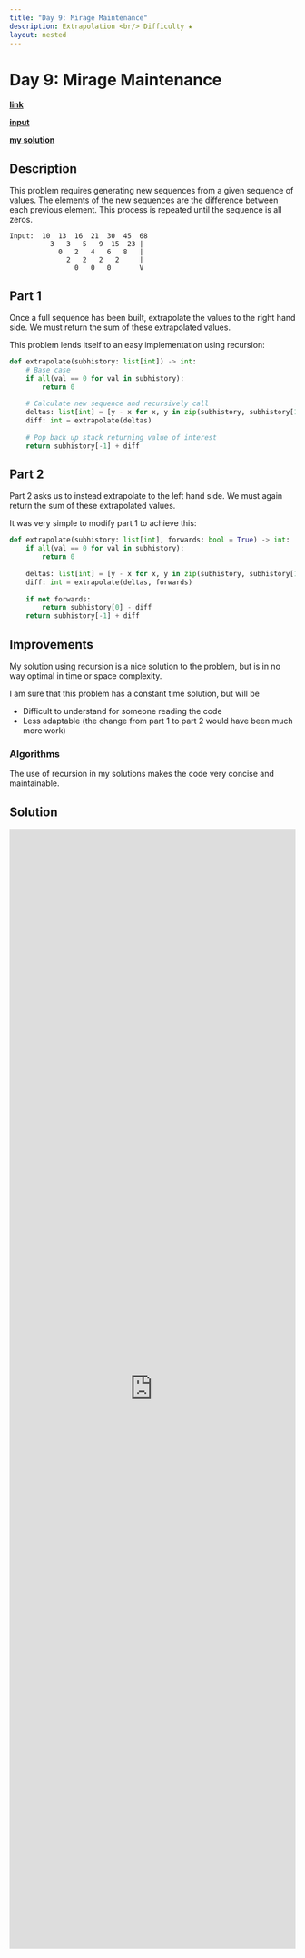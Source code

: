```yaml
---
title: "Day 9: Mirage Maintenance"
description: Extrapolation <br/> Difficulty ★
layout: nested
---
```


# Day 9: Mirage Maintenance

[**link**](https://adventofcode.com/2023/day/9)

[**input**](https://github.com/olisheldon/AdventOfCode23/blob/main/data/day9.txt)

[**my solution**](https://github.com/olisheldon/AdventOfCode23/blob/main/day9.py)

## Description

This problem requires generating new sequences from a given sequence of values. The elements of the new sequences are the difference between each previous element. This process is repeated until the sequence is all zeros.

```
Input:  10  13  16  21  30  45  68 
          3   3   5   9  15  23 |
            0   2   4   6   8   |
              2   2   2   2     | 
                0   0   0       V 
```

## Part 1

Once a full sequence has been built, extrapolate the values to the right hand side. We must return the sum of these extrapolated values.

This problem lends itself to an easy implementation using recursion:

```python
def extrapolate(subhistory: list[int]) -> int:
    # Base case
    if all(val == 0 for val in subhistory):
        return 0
    
    # Calculate new sequence and recursively call
    deltas: list[int] = [y - x for x, y in zip(subhistory, subhistory[1:])]
    diff: int = extrapolate(deltas)
    
    # Pop back up stack returning value of interest
    return subhistory[-1] + diff
```

## Part 2

Part 2 asks us to instead extrapolate to the left hand side. We must again return the sum of these extrapolated values.

It was very simple to modify part 1 to achieve this:

```python
def extrapolate(subhistory: list[int], forwards: bool = True) -> int:
    if all(val == 0 for val in subhistory):
        return 0
    
    deltas: list[int] = [y - x for x, y in zip(subhistory, subhistory[1:])]
    diff: int = extrapolate(deltas, forwards)
    
    if not forwards:
        return subhistory[0] - diff
    return subhistory[-1] + diff
```

## Improvements

My solution using recursion is a nice solution to the problem, but is in no way optimal in time or space complexity.

I am sure that this problem has a constant time solution, but will be

 - Difficult to understand for someone reading the code
 - Less adaptable (the change from part 1 to part 2 would have been much more work)

### Algorithms

The use of recursion in my solutions makes the code very concise and maintainable.


## Solution

<div class="aside">
<iframe frameborder="0" scrolling="yes" style="width:100%; height:1972px;" allow="clipboard-write" src="https://emgithub.com/iframe.html?target=https%3A%2F%2Fgithub.com%2Folisheldon%2FAdventOfCode23%2Fblob%2Fmain%2Fday9.py&style=github-dark&type=code&showBorder=on&showLineNumbers=on&showCopy=on&fetchFromJsDelivr=on"></iframe>